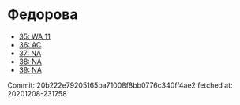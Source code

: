 # Федорова
- [35: WA 11](35.md)
- [36: AC](36.md)
- [37: NA](37.md)
- [38: NA](38.md)
- [39: NA](39.md)

Commit: 20b222e79205165ba71008f8bb0776c340ff4ae2
 fetched at: 20201208-231758
